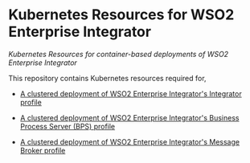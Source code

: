 # Kubernetes Resources for WSO2 Enterprise Integrator
*Kubernetes Resources for container-based deployments of WSO2 Enterprise Integrator*

This repository contains Kubernetes resources required for,
* [A clustered deployment of WSO2 Enterprise Integrator's Integrator profile](scalable-integrator)

* [A clustered deployment of WSO2 Enterprise Integrator's Business Process Server (BPS) profile](scalable-bps)

* [A clustered deployment of WSO2 Enterprise Integrator's Message Broker profile](scalable-mb)
 